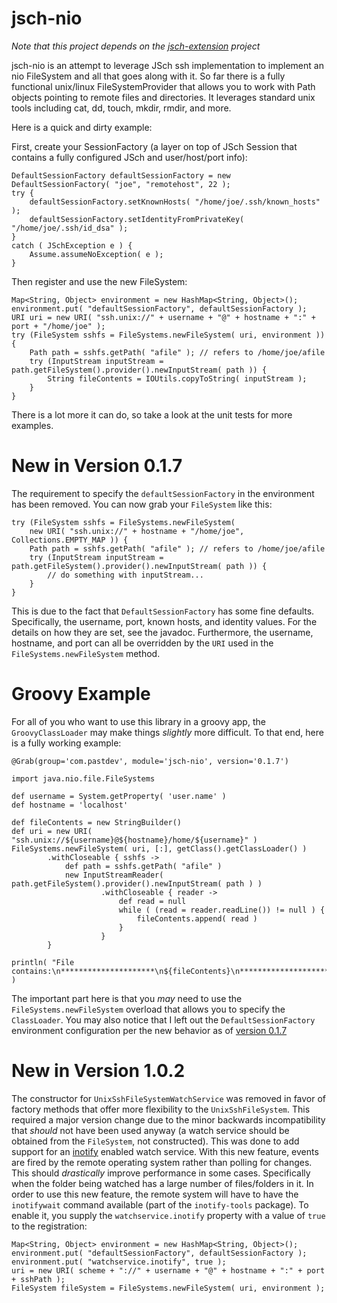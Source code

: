 jsch-nio 
========
_Note that this project depends on the [jsch-extension](https://github.com/lucastheisen/jsch-extension) project_

jsch-nio is an attempt to leverage JSch ssh implementation to implement an nio FileSystem and all that goes along with it.  So far there is a fully functional unix/linux FileSystemProvider that allows you to work with Path objects pointing to remote files and directories.  It leverages standard unix tools including cat, dd, touch, mkdir, rmdir, and more.

Here is a quick and dirty example:

First, create your SessionFactory (a layer on top of JSch Session that contains a fully configured JSch and user/host/port info):

    DefaultSessionFactory defaultSessionFactory = new DefaultSessionFactory( "joe", "remotehost", 22 );
    try {
        defaultSessionFactory.setKnownHosts( "/home/joe/.ssh/known_hosts" );
        defaultSessionFactory.setIdentityFromPrivateKey( "/home/joe/.ssh/id_dsa" );
    }
    catch ( JSchException e ) {
        Assume.assumeNoException( e );
    }

Then register and use the new FileSystem:

    Map<String, Object> environment = new HashMap<String, Object>();
    environment.put( "defaultSessionFactory", defaultSessionFactory );
    URI uri = new URI( "ssh.unix://" + username + "@" + hostname + ":" + port + "/home/joe" );
    try (FileSystem sshfs = FileSystems.newFileSystem( uri, environment )) {
        Path path = sshfs.getPath( "afile" ); // refers to /home/joe/afile
        try (InputStream inputStream = path.getFileSystem().provider().newInputStream( path )) {
            String fileContents = IOUtils.copyToString( inputStream );
        }
    }

There is a lot more it can do, so take a look at the unit tests for more examples.

# New in Version 0.1.7
The requirement to specify the `defaultSessionFactory` in the environment has been removed.  You can now grab your `FileSystem` like this:

    try (FileSystem sshfs = FileSystems.newFileSystem( 
        new URI( "ssh.unix://" + hostname + "/home/joe", Collections.EMPTY_MAP )) {
        Path path = sshfs.getPath( "afile" ); // refers to /home/joe/afile
        try (InputStream inputStream = path.getFileSystem().provider().newInputStream( path )) {
            // do something with inputStream...
        }
    }
    
This is due to the fact that `DefaultSessionFactory` has some fine defaults.  Specifically, the username, port, known hosts, and identity values.  For the details on how they are set, see the javadoc.  Furthermore, the username, hostname, and port can all be overridden by the `URI` used in the `FileSystems.newFileSystem` method.

# Groovy Example
For all of you who want to use this library in a groovy app, the `GroovyClassLoader` may make things _slightly_ more difficult.  To that end, here is a fully working example:

    @Grab(group='com.pastdev', module='jsch-nio', version='0.1.7')

    import java.nio.file.FileSystems

    def username = System.getProperty( 'user.name' )
    def hostname = 'localhost'

    def fileContents = new StringBuilder()
    def uri = new URI( "ssh.unix://${username}@${hostname}/home/${username}" )
    FileSystems.newFileSystem( uri, [:], getClass().getClassLoader() )
            .withCloseable { sshfs ->
                def path = sshfs.getPath( "afile" )
                new InputStreamReader( path.getFileSystem().provider().newInputStream( path ) )
                        .withCloseable { reader ->
                            def read = null
                            while ( (read = reader.readLine()) != null ) {
                                fileContents.append( read )
                            }
                        }
            }

    println( "File contains:\n*********************\n${fileContents}\n*********************" )

The important part here is that you _may_ need to use the `FileSystems.newFileSystem` overload that allows you to specify the `ClassLoader`.  You may also notice that I left out the `DefaultSessionFactory` environment configuration per the new behavior as of [version 0.1.7](#new-in-version-017)

# New in Version 1.0.2

The constructor for `UnixSshFileSystemWatchService` was removed in favor of factory methods that offer more flexibility to the `UnixSshFileSystem`.  This required a major version change due to the minor backwards incompatibility that _should_ not have been used anyway (a watch service should be obtained from the `FileSystem`, not constructed).  This was done to add support for an [inotify](https://en.wikipedia.org/wiki/Inotify) enabled watch service.  With this new feature, events are fired by the remote operating system rather than polling for changes.  This should _drastically_ improve performance in some cases.  Specifically when the folder being watched has a large number of files/folders in it.  In order to use this new feature, the remote system will have to have the `inotifywait` command available (part of the `inotify-tools` package).  To enable it, you supply the `watchservice.inotify` property with a value of `true` to the registration:

    Map<String, Object> environment = new HashMap<String, Object>();
    environment.put( "defaultSessionFactory", defaultSessionFactory );
    environment.put( "watchservice.inotify", true );
    uri = new URI( scheme + "://" + username + "@" + hostname + ":" + port + sshPath );
    FileSystem fileSystem = FileSystems.newFileSystem( uri, environment );

